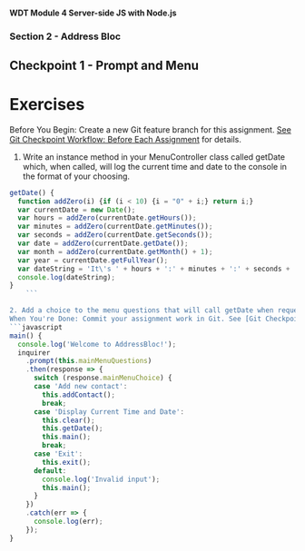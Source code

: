 #### WDT Module 4 Server-side JS with Node.js
### Section 2 - Address Bloc
## Checkpoint 1 - Prompt and Menu

# Exercises
Before You Begin: Create a new Git feature branch for this assignment. [See Git Checkpoint Workflow: Before Each Assignment](https://www.bloc.io/resources/git-checkpoint-workflow#before-each-assignment) for details.

1. Write an instance method in your MenuController class called getDate which, when called, will log the current time and date to the console in the format of your choosing.
```javascript
getDate() {
  function addZero(i) {if (i < 10) {i = "0" + i;} return i;}
  var currentDate = new Date();
  var hours = addZero(currentDate.getHours());
  var minutes = addZero(currentDate.getMinutes());
  var seconds = addZero(currentDate.getSeconds());
  var date = addZero(currentDate.getDate());
  var month = addZero(currentDate.getMonth() + 1);
  var year = currentDate.getFullYear();
  var dateString = 'It\'s ' + hours + ':' + minutes + ':' + seconds + ' on ' + (month) + '/' + date + '/' + year;
  console.log(dateString);
}
	```

2. Add a choice to the menu questions that will call getDate when requested and return to the main menu.
When You're Done: Commit your assignment work in Git. See [Git Checkpoint Workflow: After Each Assignment](https://www.bloc.io/resources/git-checkpoint-workflow#after-each-assignment) for details.
```javascript
main() {
  console.log('Welcome to AddressBloc!');
  inquirer
    .prompt(this.mainMenuQuestions)
    .then(response => {
      switch (response.mainMenuChoice) {
      case 'Add new contact':
        this.addContact();
        break;
      case 'Display Current Time and Date':
        this.clear();
        this.getDate();
        this.main();
        break;
      case 'Exit':
        this.exit();
      default:
        console.log('Invalid input');
        this.main();
      }
    })
    .catch(err => {
      console.log(err);
    });
}
```
